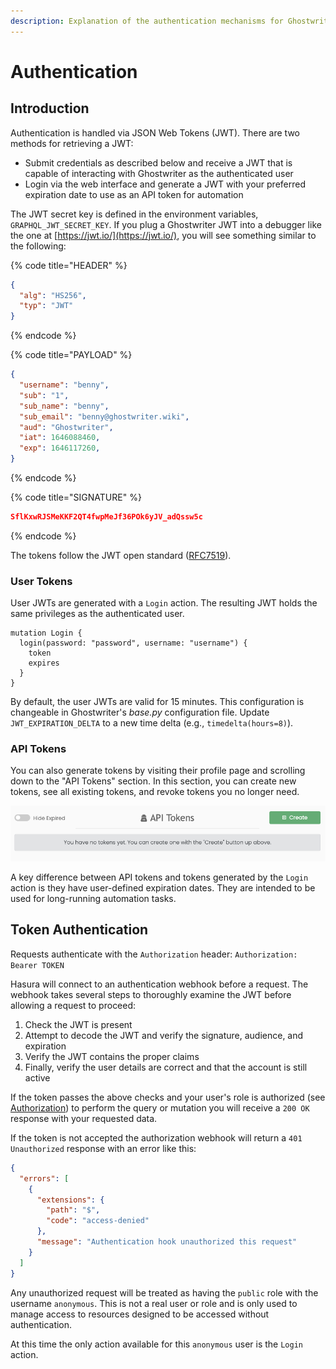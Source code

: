 ```yaml
---
description: Explanation of the authentication mechanisms for Ghostwriter's JSON Web Tokens
---
```


# Authentication

## Introduction

Authentication is handled via JSON Web Tokens (JWT). There are two methods for retrieving a JWT:

* Submit credentials as described below and receive a JWT that is capable of interacting with Ghostwriter as the authenticated user
* Login via the web interface and generate a JWT with your preferred expiration date to use as an API token for automation

The JWT secret key is defined in the environment variables, `GRAPHQL_JWT_SECRET_KEY`.  If you plug a Ghostwriter JWT into a debugger like the one at [https://jwt.io/](https://jwt.io/), you will see something similar to the following:

{% code title="HEADER" %}
```json
{
  "alg": "HS256",
  "typ": "JWT"
}
```
{% endcode %}

{% code title="PAYLOAD" %}
```json
{
  "username": "benny",
  "sub": "1",
  "sub_name": "benny",
  "sub_email": "benny@ghostwriter.wiki",
  "aud": "Ghostwriter",
  "iat": 1646088460,
  "exp": 1646117260,
}
```
{% endcode %}

{% code title="SIGNATURE" %}
```json
SflKxwRJSMeKKF2QT4fwpMeJf36POk6yJV_adQssw5c
```
{% endcode %}

The tokens follow the JWT open standard ([RFC7519](https://datatracker.ietf.org/doc/html/rfc7519)).

### User Tokens

User JWTs are generated with a `Login` action. The resulting JWT holds the same privileges as the authenticated user.

```
mutation Login {
  login(password: "password", username: "username") {
    token
    expires
  }
}
```

By default, the user JWTs are valid for 15 minutes. This configuration is changeable in Ghostwriter's _base.py_ configuration file. Update `JWT_EXPIRATION_DELTA` to a new time delta (e.g., `timedelta(hours=8)`).

### API Tokens

You can also generate tokens by visiting their profile page and scrolling down to the "API Tokens" section. In this section, you can create new tokens, see all existing tokens, and revoke tokens you no longer need.

![](<../../.gitbook/assets/image (32).png>)

A key difference between API tokens and tokens generated by the `Login` action is they have user-defined expiration dates. They are intended to be used for long-running automation tasks.

## Token Authentication

Requests authenticate with the `Authorization` header: `Authorization: Bearer TOKEN`

Hasura will connect to an authentication webhook before a request. The webhook takes several steps to thoroughly examine the JWT before allowing a request to proceed:

1. Check the JWT is present
2. Attempt to decode the JWT and verify the signature, audience, and expiration
3. Verify the JWT contains the proper claims
4. Finally, verify the user details are correct and that the account is still active

If the token passes the above checks and your user's role is authorized (see [Authorization](authorization.md)) to perform the query or mutation you will receive a `200 OK` response with your requested data.

If the token is not accepted the authorization webhook will return a `401 Unauthorized` response with an error like this:

```json
{
  "errors": [
    {
      "extensions": {
        "path": "$",
        "code": "access-denied"
      },
      "message": "Authentication hook unauthorized this request"
    }
  ]
}
```

Any unauthorized request will be treated as having the `public` role with the username `anonymous`. This is not a real user or role and is only used to manage access to resources designed to be accessed without authentication.

At this time the only action available for this `anonymous` user is the `Login` action.
